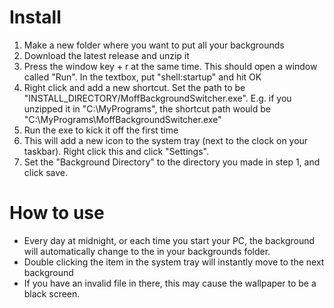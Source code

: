 # Install

1. Make a new folder where you want to put all your backgrounds
1. Download the latest release and unzip it
1. Press the window key + r at the same time. This should open a window called "Run". In the textbox, put "shell:startup" and hit OK
1. Right click and add a new shortcut. Set the path to be "INSTALL_DIRECTORY/MoffBackgroundSwitcher.exe". E.g. if you unzipped it in "C:\MyPrograms", the shortcut path would be "C:\MyPrograms\MoffBackgroundSwitcher.exe"
1. Run the exe to kick it off the first time
1. This will add a new icon to the system tray (next to the clock on your taskbar). Right click this and click "Settings".
1. Set the "Background Directory" to the directory you made in step 1, and click save.

# How to use

- Every day at midnight, or each time you start your PC, the background will automatically change to the in your backgrounds folder.
- Double clicking the item in the system tray will instantly move to the next background
- If you have an invalid file in there, this may cause the wallpaper to be a black screen.
